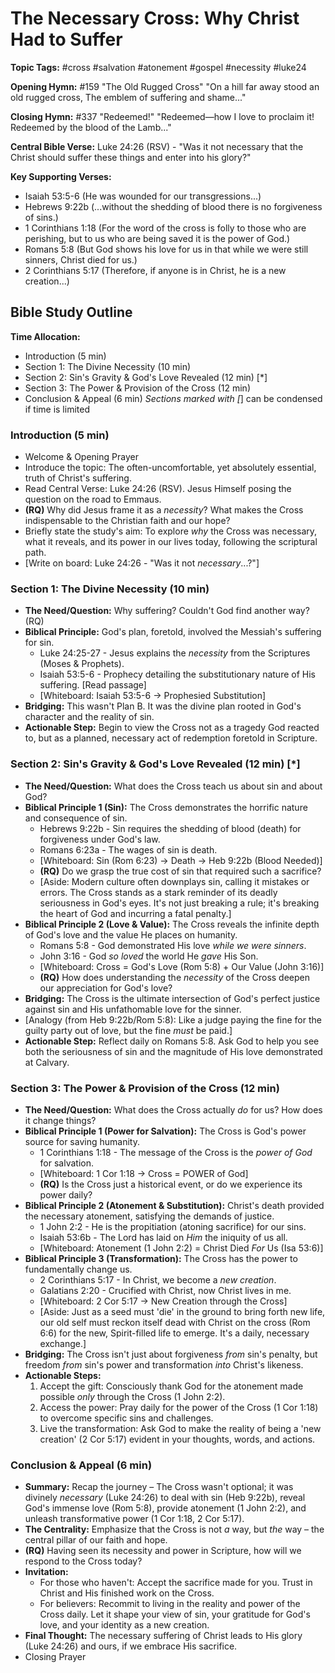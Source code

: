 # The Necessary Cross: Why Christ Had to Suffer

**Topic Tags:** #cross #salvation #atonement #gospel #necessity #luke24

**Opening Hymn:** #159 "The Old Rugged Cross" "On a hill far away stood an old
rugged cross, The emblem of suffering and shame..."

**Closing Hymn:** #337 "Redeemed!" "Redeemed—how I love to proclaim it! Redeemed
by the blood of the Lamb..."

**Central Bible Verse:** Luke 24:26 (RSV) - "Was it not necessary that the
Christ should suffer these things and enter into his glory?"

**Key Supporting Verses:**

- Isaiah 53:5-6 (He was wounded for our transgressions...)
- Hebrews 9:22b (...without the shedding of blood there is no forgiveness of
  sins.)
- 1 Corinthians 1:18 (For the word of the cross is folly to those who are
  perishing, but to us who are being saved it is the power of God.)
- Romans 5:8 (But God shows his love for us in that while we were still sinners,
  Christ died for us.)
- 2 Corinthians 5:17 (Therefore, if anyone is in Christ, he is a new
  creation...)

## Bible Study Outline

**Time Allocation:**

- Introduction (5 min)
- Section 1: The Divine Necessity (10 min)
- Section 2: Sin's Gravity & God's Love Revealed (12 min) [*]
- Section 3: The Power & Provision of the Cross (12 min)
- Conclusion & Appeal (6 min) _Sections marked with [_] can be condensed if time
  is limited

### Introduction (5 min)

- Welcome & Opening Prayer
- Introduce the topic: The often-uncomfortable, yet absolutely essential, truth
  of Christ's suffering.
- Read Central Verse: Luke 24:26 (RSV). Jesus Himself posing the question on the
  road to Emmaus.
- **(RQ)** Why did Jesus frame it as a _necessity_? What makes the Cross
  indispensable to the Christian faith and our hope?
- Briefly state the study's aim: To explore _why_ the Cross was necessary, what
  it reveals, and its power in our lives today, following the scriptural path.
- [Write on board: Luke 24:26 - "Was it not *necessary*...?"]

### Section 1: The Divine Necessity (10 min)

- **The Need/Question:** Why suffering? Couldn't God find another way? (RQ)
- **Biblical Principle:** God's plan, foretold, involved the Messiah's suffering
  for sin.
  - Luke 24:25-27 - Jesus explains the _necessity_ from the Scriptures (Moses &
    Prophets).
  - Isaiah 53:5-6 - Prophecy detailing the substitutionary nature of His
    suffering. [Read passage]
  - [Whiteboard: Isaiah 53:5-6 -> Prophesied Substitution]
- **Bridging:** This wasn't Plan B. It was the divine plan rooted in God's
  character and the reality of sin.
- **Actionable Step:** Begin to view the Cross not as a tragedy God reacted to,
  but as a planned, necessary act of redemption foretold in Scripture.

### Section 2: Sin's Gravity & God's Love Revealed (12 min) [*]

- **The Need/Question:** What does the Cross teach us about sin and about God?
- **Biblical Principle 1 (Sin):** The Cross demonstrates the horrific nature and
  consequence of sin.
  - Hebrews 9:22b - Sin requires the shedding of blood (death) for forgiveness
    under God's law.
  - Romans 6:23a - The wages of sin is death.
  - [Whiteboard: Sin (Rom 6:23) -> Death -> Heb 9:22b (Blood Needed)]
  - **(RQ)** Do we grasp the true cost of sin that required such a sacrifice?
  - [Aside: Modern culture often downplays sin, calling it mistakes or errors.
    The Cross stands as a stark reminder of its deadly seriousness in God's
    eyes. It's not just breaking a rule; it's breaking the heart of God and
    incurring a fatal penalty.]
- **Biblical Principle 2 (Love & Value):** The Cross reveals the infinite depth
  of God's love and the value He places on humanity.
  - Romans 5:8 - God demonstrated His love _while we were sinners_.
  - John 3:16 - God _so loved_ the world He _gave_ His Son.
  - [Whiteboard: Cross = God's Love (Rom 5:8) + Our Value (John 3:16)]
  - **(RQ)** How does understanding the _necessity_ of the Cross deepen our
    appreciation for God's love?
- **Bridging:** The Cross is the ultimate intersection of God's perfect justice
  against sin and His unfathomable love for the sinner.
- [Analogy (from Heb 9:22b/Rom 5:8): Like a judge paying the fine for the guilty
  party out of love, but the fine *must* be paid.]
- **Actionable Step:** Reflect daily on Romans 5:8. Ask God to help you see both
  the seriousness of sin and the magnitude of His love demonstrated at Calvary.

### Section 3: The Power & Provision of the Cross (12 min)

- **The Need/Question:** What does the Cross actually _do_ for us? How does it
  change things?
- **Biblical Principle 1 (Power for Salvation):** The Cross is God's power
  source for saving humanity.
  - 1 Corinthians 1:18 - The message of the Cross is the _power of God_ for
    salvation.
  - [Whiteboard: 1 Cor 1:18 -> Cross = POWER of God]
  - **(RQ)** Is the Cross just a historical event, or do we experience its power
    daily?
- **Biblical Principle 2 (Atonement & Substitution):** Christ's death provided
  the necessary atonement, satisfying the demands of justice.
  - 1 John 2:2 - He is the propitiation (atoning sacrifice) for our sins.
  - Isaiah 53:6b - The Lord has laid on _Him_ the iniquity of us all.
  - [Whiteboard: Atonement (1 John 2:2) = Christ Died *For* Us (Isa 53:6)]
- **Biblical Principle 3 (Transformation):** The Cross has the power to
  fundamentally change us.
  - 2 Corinthians 5:17 - In Christ, we become a _new creation_.
  - Galatians 2:20 - Crucified with Christ, now Christ lives in me.
  - [Whiteboard: 2 Cor 5:17 -> New Creation through the Cross]
  - [Aside: Just as a seed must 'die' in the ground to bring forth new life, our
    old self must reckon itself dead with Christ on the cross (Rom 6:6) for the
    new, Spirit-filled life to emerge. It's a daily, necessary exchange.]
- **Bridging:** The Cross isn't just about forgiveness _from_ sin's penalty, but
  freedom _from_ sin's power and transformation _into_ Christ's likeness.
- **Actionable Steps:**
  1.  Accept the gift: Consciously thank God for the atonement made possible
      _only_ through the Cross (1 John 2:2).
  2.  Access the power: Pray daily for the power of the Cross (1 Cor 1:18) to
      overcome specific sins and challenges.
  3.  Live the transformation: Ask God to make the reality of being a 'new
      creation' (2 Cor 5:17) evident in your thoughts, words, and actions.

### Conclusion & Appeal (6 min)

- **Summary:** Recap the journey – The Cross wasn't optional; it was divinely
  _necessary_ (Luke 24:26) to deal with sin (Heb 9:22b), reveal God's immense
  love (Rom 5:8), provide atonement (1 John 2:2), and unleash transformative
  power (1 Cor 1:18, 2 Cor 5:17).
- **The Centrality:** Emphasize that the Cross is not _a_ way, but _the_ way –
  the central pillar of our faith and hope.
- **(RQ)** Having seen its necessity and power in Scripture, how will we respond
  to the Cross today?
- **Invitation:**
  - For those who haven't: Accept the sacrifice made for you. Trust in Christ
    and His finished work on the Cross.
  - For believers: Recommit to living in the reality and power of the Cross
    daily. Let it shape your view of sin, your gratitude for God's love, and
    your identity as a new creation.
- **Final Thought:** The necessary suffering of Christ leads to His glory (Luke
  24:26) and ours, if we embrace His sacrifice.
- Closing Prayer
